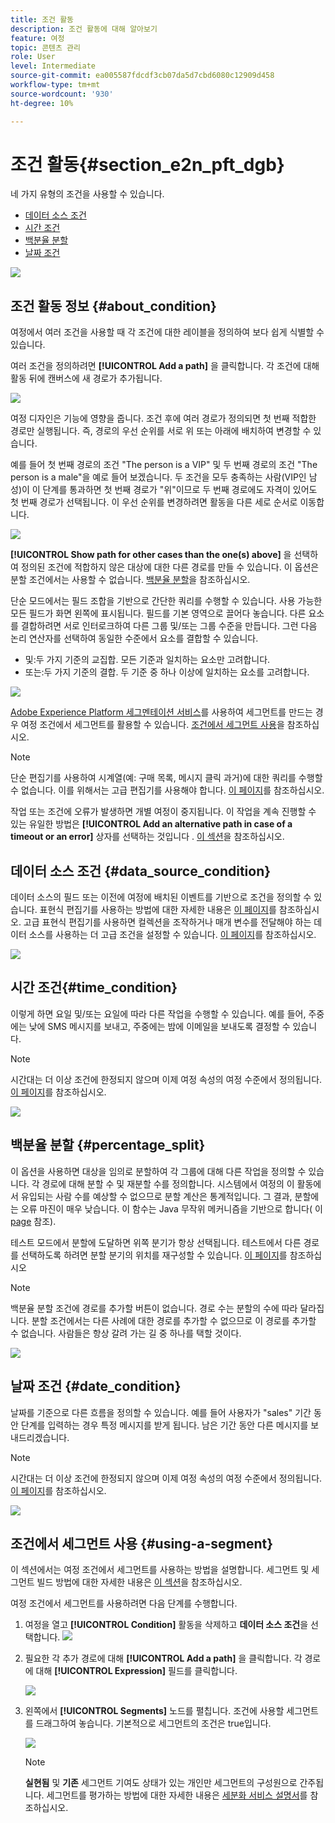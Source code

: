 ```yaml
---
title: 조건 활동
description: 조건 활동에 대해 알아보기
feature: 여정
topic: 콘텐츠 관리
role: User
level: Intermediate
source-git-commit: ea005587fdcdf3cb07da5d7cbd6080c12909d458
workflow-type: tm+mt
source-wordcount: '930'
ht-degree: 10%

---
```


# 조건 활동{#section_e2n_pft_dgb}

네 가지 유형의 조건을 사용할 수 있습니다.

* [데이터 소스 조건](#data_source_condition)
* [시간 조건](#time_condition)
* [백분율 분할](#percentage_split)
* [날짜 조건](#date_condition)

![](../assets/journey49.png)

## 조건 활동 정보 {#about_condition}

여정에서 여러 조건을 사용할 때 각 조건에 대한 레이블을 정의하여 보다 쉽게 식별할 수 있습니다.

여러 조건을 정의하려면 **[!UICONTROL Add a path]** 을 클릭합니다. 각 조건에 대해 활동 뒤에 캔버스에 새 경로가 추가됩니다.

![](../assets/journey47.png)

여정 디자인은 기능에 영향을 줍니다. 조건 후에 여러 경로가 정의되면 첫 번째 적합한 경로만 실행됩니다. 즉, 경로의 우선 순위를 서로 위 또는 아래에 배치하여 변경할 수 있습니다.

예를 들어 첫 번째 경로의 조건 &quot;The person is a VIP&quot; 및 두 번째 경로의 조건 &quot;The person is a male&quot;을 예로 들어 보겠습니다. 두 조건을 모두 충족하는 사람(VIP인 남성)이 이 단계를 통과하면 첫 번째 경로가 &quot;위&quot;이므로 두 번째 경로에도 자격이 있어도 첫 번째 경로가 선택됩니다. 이 우선 순위를 변경하려면 활동을 다른 세로 순서로 이동합니다.

![](../assets/journey48.png)

**[!UICONTROL Show path for other cases than the one(s) above]** 을 선택하여 정의된 조건에 적합하지 않은 대상에 대한 다른 경로를 만들 수 있습니다. 이 옵션은 분할 조건에서는 사용할 수 없습니다. [백분율 분할](#percentage_split)을 참조하십시오.

단순 모드에서는 필드 조합을 기반으로 간단한 쿼리를 수행할 수 있습니다. 사용 가능한 모든 필드가 화면 왼쪽에 표시됩니다. 필드를 기본 영역으로 끌어다 놓습니다. 다른 요소를 결합하려면 서로 인터로크하여 다른 그룹 및/또는 그룹 수준을 만듭니다. 그런 다음 논리 연산자를 선택하여 동일한 수준에서 요소를 결합할 수 있습니다.

* 및:두 가지 기준의 교집합. 모든 기준과 일치하는 요소만 고려합니다.
* 또는:두 가지 기준의 결합. 두 기준 중 하나 이상에 일치하는 요소를 고려합니다.

![](../assets/journey64.png)

[Adobe Experience Platform 세그멘테이션 서비스](https://experienceleague.adobe.com/docs/experience-platform/segmentation/home.html)를 사용하여 세그먼트를 만드는 경우 여정 조건에서 세그먼트를 활용할 수 있습니다. [조건에서 세그먼트 사용](../building-journeys/condition-activity.md#using-a-segment)을 참조하십시오.


>[!NOTE]
>
>단순 편집기를 사용하여 시계열(예: 구매 목록, 메시지 클릭 과거)에 대한 쿼리를 수행할 수 없습니다. 이를 위해서는 고급 편집기를 사용해야 합니다. [이 페이지](https://experienceleague.adobe.com/docs/journeys/using/building-advanced-conditions-journeys/expressionadvanced.html?lang=ko)를 참조하십시오.

작업 또는 조건에 오류가 발생하면 개별 여정이 중지됩니다. 이 작업을 계속 진행할 수 있는 유일한 방법은 **[!UICONTROL Add an alternative path in case of a timeout or an error]** 상자를 선택하는 것입니다 . [이 섹션](../building-journeys/using-the-journey-designer.md#paths)을 참조하십시오.

## 데이터 소스 조건 {#data_source_condition}

데이터 소스의 필드 또는 이전에 여정에 배치된 이벤트를 기반으로 조건을 정의할 수 있습니다. 표현식 편집기를 사용하는 방법에 대한 자세한 내용은 [이 페이지](https://experienceleague.adobe.com/docs/journeys/using/building-advanced-conditions-journeys/expressionadvanced.html)를 참조하십시오. 고급 표현식 편집기를 사용하면 컬렉션을 조작하거나 매개 변수를 전달해야 하는 데이터 소스를 사용하는 더 고급 조건을 설정할 수 있습니다. [이 페이지](../datasource/external-data-sources.md)를 참조하십시오.

![](../assets/journey50.png)

## 시간 조건{#time_condition}

이렇게 하면 요일 및/또는 요일에 따라 다른 작업을 수행할 수 있습니다. 예를 들어, 주중에는 낮에 SMS 메시지를 보내고, 주중에는 밤에 이메일을 보내도록 결정할 수 있습니다.

>[!NOTE]
>
>시간대는 더 이상 조건에 한정되지 않으며 이제 여정 속성의 여정 수준에서 정의됩니다. [이 페이지](../building-journeys/timezone-management.md)를 참조하십시오.

![](../assets/journey51.png)

## 백분율 분할 {#percentage_split}

이 옵션을 사용하면 대상을 임의로 분할하여 각 그룹에 대해 다른 작업을 정의할 수 있습니다. 각 경로에 대해 분할 수 및 재분할 수를 정의합니다. 시스템에서 여정의 이 활동에서 유입되는 사람 수를 예상할 수 없으므로 분할 계산은 통계적입니다. 그 결과, 분할에는 오류 마진이 매우 낮습니다. 이 함수는 Java 무작위 메커니즘을 기반으로 합니다( 이 [page](https://docs.oracle.com/javase/7/docs/api/java/util/Random.html) 참조).

테스트 모드에서 분할에 도달하면 위쪽 분기가 항상 선택됩니다. 테스트에서 다른 경로를 선택하도록 하려면 분할 분기의 위치를 재구성할 수 있습니다. [이 페이지](../building-journeys/testing-the-journey.md)를 참조하십시오

>[!NOTE]
>
>백분율 분할 조건에 경로를 추가할 버튼이 없습니다. 경로 수는 분할의 수에 따라 달라집니다. 분할 조건에서는 다른 사례에 대한 경로를 추가할 수 없으므로 이 경로를 추가할 수 없습니다. 사람들은 항상 갈려 가는 길 중 하나를 택할 것이다.

![](../assets/journey52.png)

## 날짜 조건 {#date_condition}

날짜를 기준으로 다른 흐름을 정의할 수 있습니다. 예를 들어 사용자가 &quot;sales&quot; 기간 동안 단계를 입력하는 경우 특정 메시지를 받게 됩니다. 남은 기간 동안 다른 메시지를 보내드리겠습니다.

>[!NOTE]
>
>시간대는 더 이상 조건에 한정되지 않으며 이제 여정 속성의 여정 수준에서 정의됩니다. [이 페이지](../building-journeys/timezone-management.md)를 참조하십시오.

![](../assets/journey53.png)

## 조건에서 세그먼트 사용 {#using-a-segment}

이 섹션에서는 여정 조건에서 세그먼트를 사용하는 방법을 설명합니다. 세그먼트 및 세그먼트 빌드 방법에 대한 자세한 내용은 [이 섹션](../segment/about-segments.md)을 참조하십시오.

여정 조건에서 세그먼트를 사용하려면 다음 단계를 수행합니다.

1. 여정을 열고 **[!UICONTROL Condition]** 활동을 삭제하고 **데이터 소스 조건**을 선택합니다.
   ![](../assets/journey47.png)

1. 필요한 각 추가 경로에 대해 **[!UICONTROL Add a path]** 을 클릭합니다. 각 경로에 대해 **[!UICONTROL Expression]** 필드를 클릭합니다.

   ![](../assets/segment3.png)

1. 왼쪽에서 **[!UICONTROL Segments]** 노드를 펼칩니다. 조건에 사용할 세그먼트를 드래그하여 놓습니다. 기본적으로 세그먼트의 조건은 true입니다.

   ![](../assets/segment4.png)

   >[!NOTE]
   >
   >**실현됨** 및 **기존** 세그먼트 기여도 상태가 있는 개인만 세그먼트의 구성원으로 간주됩니다. 세그먼트를 평가하는 방법에 대한 자세한 내용은 [세분화 서비스 설명서](https://experienceleague.adobe.com/docs/experience-platform/segmentation/tutorials/evaluate-a-segment.html?lang=en#interpret-segment-results)를 참조하십시오.
